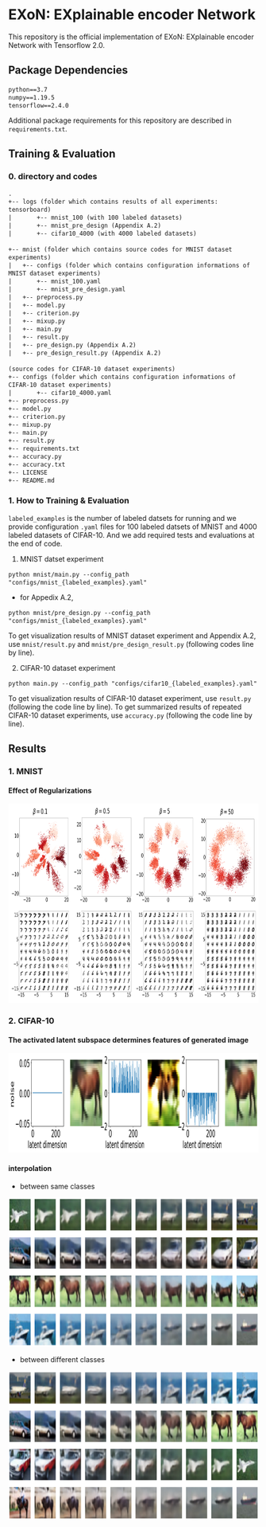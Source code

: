 # EXoN: EXplainable encoder Network

This repository is the official implementation of EXoN: EXplainable encoder Network with Tensorflow 2.0. 

## Package Dependencies

```setup
python==3.7
numpy==1.19.5
tensorflow==2.4.0
```
Additional package requirements for this repository are described in `requirements.txt`.

## Training & Evaluation 

### 0. directory and codes

```
.
+-- logs (folder which contains results of all experiments: tensorboard)
|       +-- mnist_100 (with 100 labeled datasets)
|       +-- mnist_pre_design (Appendix A.2)
|       +-- cifar10_4000 (with 4000 labeled datasets)

+-- mnist (folder which contains source codes for MNIST dataset experiments)
|   +-- configs (folder which contains configuration informations of MNIST dataset experiments)
|       +-- mnist_100.yaml
|       +-- mnist_pre_design.yaml
|   +-- preprocess.py
|   +-- model.py
|   +-- criterion.py
|   +-- mixup.py
|   +-- main.py
|   +-- result.py
|   +-- pre_design.py (Appendix A.2)
|   +-- pre_design_result.py (Appendix A.2)

(source codes for CIFAR-10 dataset experiments)
+-- configs (folder which contains configuration informations of CIFAR-10 dataset experiments)
|       +-- cifar10_4000.yaml
+-- preprocess.py
+-- model.py
+-- criterion.py
+-- mixup.py
+-- main.py
+-- result.py
+-- requirements.txt
+-- accuracy.py
+-- accuracy.txt
+-- LICENSE
+-- README.md
```

### 1. How to Training & Evaluation  

`labeled_examples` is the number of labeled datsets for running and we provide configuration `.yaml` files for 100 labeled datsets of MNIST and 4000 labeled datasets of CIFAR-10. And we add required tests and evaluations at the end of code.

1. MNIST datset experiment

```
python mnist/main.py --config_path "configs/mnist_{labeled_examples}.yaml"
```   
- for Appedix A.2,
```
python mnist/pre_design.py --config_path "configs/mnist_{labeled_examples}.yaml"
```

To get visualization results of MNIST dataset experiment and Appendix A.2, use `mnist/result.py` and `mnist/pre_design_result.py` (following codes line by line).

2. CIFAR-10 dataset experiment

```
python main.py --config_path "configs/cifar10_{labeled_examples}.yaml"
```

To get visualization results of CIFAR-10 dataset experiment, use `result.py` (following the code line by line).
To get summarized results of repeated CIFAR-10 dataset experiments, use `accuracy.py` (following the code line by line).

## Results

### 1. MNIST

<!-- #### prior distribution
<center><img  src="https://github.com/an-seunghwan/EXoN/blob/main/assets/mnist/prior_samples.png?raw=true" width="400"  height="400"></center> -->

#### Effect of Regularizations
<center><img  src="https://github.com/an-seunghwan/EXoN_official/blob/main/logs/mnist_100/path_latent_recon.png?raw=true" width="800"  height="400"></center>

### 2. CIFAR-10

<!-- #### reconstructed images
<center><img  src="https://github.com/an-seunghwan/EXoN/blob/main/assets/cifar10/weights_10000.0_0.01/train_recon.png?raw=true" width="400"  height="400"></center>

#### V-nat of EXoN for automobile class when $\beta=0.25$
<center><img  src="https://github.com/an-seunghwan/EXoN/blob/main/assets/cifar10/weights_10000.0_0.25/vnat.png?raw=true" width="400"  height="180"></center> -->

#### The activated latent subspace determines features of generated image
<center><img  src="https://github.com/an-seunghwan/EXoN_official/blob/main/logs/cifar10_4000/beta_0.05/blur.png?raw=true" width="600"  height="200"></center>

<!-- <center><img  src="https://github.com/an-seunghwan/EXoN/blob/main/assets/cifar10/weights_10000.0_0.25/blur.png?raw=true" width="600"  height="400"></center> -->

#### interpolation
- between same classes
<center><img  src="https://github.com/an-seunghwan/EXoN_official/blob/main/logs/cifar10_4000/beta_0.05/interpolation1.png?raw=true" width="800"  height="300"></center>

- between different classes
<center><img  src="https://github.com/an-seunghwan/EXoN_official/blob/main/logs/cifar10_4000/beta_0.05/interpolation2.png?raw=true" width="800"  height="300"></center>

<!-- - $\beta=0.25$
<center><img  src="https://github.com/an-seunghwan/EXoN/blob/main/assets/cifar10/weights_10000.0_0.25/interpolation.png?raw=true" width="800"  height="150"></center> -->
